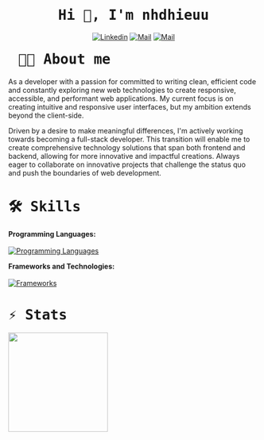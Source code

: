 <h1 align='center'><samp><strong>Hi 👋, I'm nhdhieuu</strong></samp></h1>

<div align='center'>
  
  [![Linkedin](https://img.shields.io/badge/LinkedIn-nhdhieuu-blue?logo=Linkedin&logoColor=blue&labelColor=black)](https://www.linkedin.com/in/nhdhieuu/)
  [![Mail](https://img.shields.io/badge/Facebook-nhdhieuu-blue?logo=Facebook&logoColor=blue&labelColor=black)](https://www.facebook.com/nhdhieuu/)
  [![Mail](https://img.shields.io/badge/Gmail-duyhieu452004@gmail.com-blue?logo=Gmail&logoColor=blue&labelColor=black)](mailto:duyhieu452004@gmail.com)
  
</div>

<h1 align='left' style='margin: 20px;' ><samp><strong>🧑‍💻 About me</strong></samp></h1>

<p align='left'>
  As a developer with a passion for committed to writing clean, efficient code and constantly exploring new web technologies to create responsive, accessible, and performant web applications. My current focus is on creating intuitive and responsive user interfaces, but my ambition extends beyond the client-side.
  
Driven by a desire to make meaningful differences, I'm actively working towards becoming a full-stack developer. This transition will enable me to create comprehensive technology solutions that span both frontend and backend, allowing for more innovative and impactful creations. Always eager to collaborate on innovative projects that challenge the status quo and push the boundaries of web development.
</p>

<h1 align='left'><samp><strong>🛠 Skills</strong></samp></h1>

**Programming Languages:** <br><br>
[![Programming Languages](https://skillicons.dev/icons?i=cs,js,java,dart)]()

**Frameworks and Technologies:**<br><br>
[![Frameworks](https://skillicons.dev/icons?i=react,nextjs,tailwind,flutter)]()


<h1 align='left'><samp><strong>⚡ Stats</strong></samp></h1>

<a href="https://github.com/nhdhieuu" align='center'>
  <img height=200 align="center"  src="https://github-readme-stats-git-masterrstaa-rickstaa.vercel.app/api?username=nhdhieuu&rank_icon=github&theme=holi&hide=issues" />

</a>
